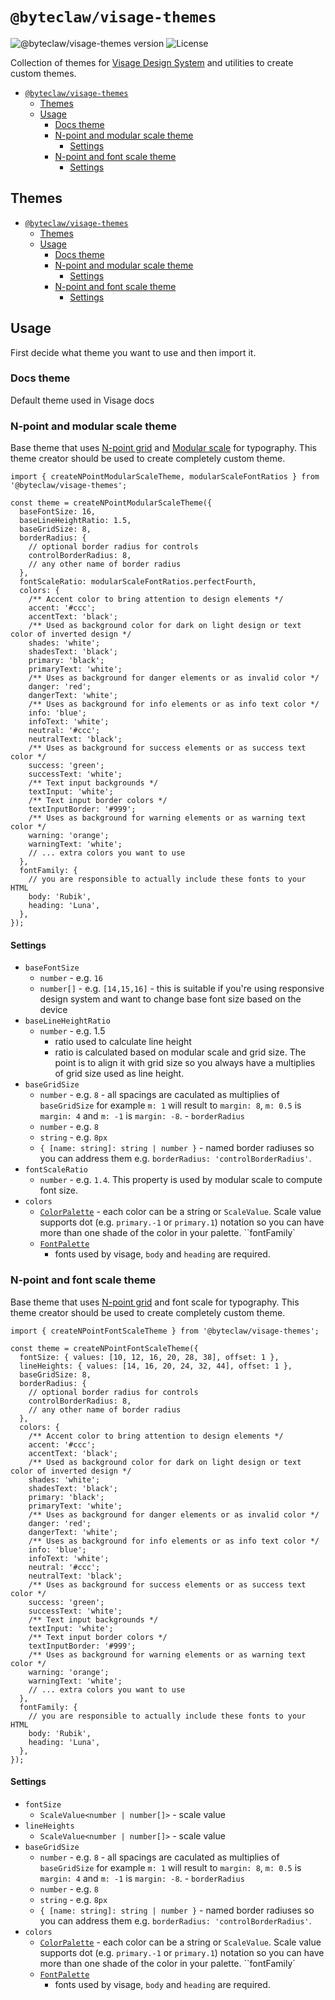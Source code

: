 # `@byteclaw/visage-themes`

![@byteclaw/visage-themes version](https://img.shields.io/npm/v/@byteclaw/visage-themes.svg?style=flat-square&label=@byteclaw/visage-themes)
![License](https://img.shields.io/badge/license-MIT-blue.svg)

Collection of themes for [Visage Design System](https://visage.design) and utilities to create custom themes.

- [`@byteclaw/visage-themes`](#byteclawvisage-themes)
  - [Themes](#themes)
  - [Usage](#usage)
    - [Docs theme](#docs-theme)
    - [N-point and modular scale theme](#n-point-and-modular-scale-theme)
      - [Settings](#settings)
    - [N-point and font scale theme](#n-point-and-font-scale-theme)
      - [Settings](#settings-1)

## Themes

- [`@byteclaw/visage-themes`](#byteclawvisage-themes)
  - [Themes](#themes)
  - [Usage](#usage)
    - [Docs theme](#docs-theme)
    - [N-point and modular scale theme](#n-point-and-modular-scale-theme)
      - [Settings](#settings)
    - [N-point and font scale theme](#n-point-and-font-scale-theme)
      - [Settings](#settings-1)

## Usage

First decide what theme you want to use and then import it.

### Docs theme

Default theme used in Visage docs

### N-point and modular scale theme

Base theme that uses [N-point grid](https://spec.fm/specifics/8-pt-grid) and [Modular scale](modularscale.com) for typography. This theme creator should be used to create completely custom theme.

```
import { createNPointModularScaleTheme, modularScaleFontRatios } from '@byteclaw/visage-themes';

const theme = createNPointModularScaleTheme({
  baseFontSize: 16,
  baseLineHeightRatio: 1.5,
  baseGridSize: 8,
  borderRadius: {
    // optional border radius for controls
    controlBorderRadius: 8,
    // any other name of border radius
  },
  fontScaleRatio: modularScaleFontRatios.perfectFourth,
  colors: {
    /** Accent color to bring attention to design elements */
    accent: '#ccc';
    accentText: 'black';
    /** Used as background color for dark on light design or text color of inverted design */
    shades: 'white';
    shadesText: 'black';
    primary: 'black';
    primaryText: 'white';
    /** Uses as background for danger elements or as invalid color */
    danger: 'red';
    dangerText: 'white';
    /** Uses as background for info elements or as info text color */
    info: 'blue';
    infoText: 'white';
    neutral: '#ccc';
    neutralText: 'black';
    /** Uses as background for success elements or as success text color */
    success: 'green';
    successText: 'white';
    /** Text input backgrounds */
    textInput: 'white';
    /** Text input border colors */
    textInputBorder: '#999';
    /** Uses as background for warning elements or as warning text color */
    warning: 'orange';
    warningText: 'white';
    // ... extra colors you want to use
  },
  fontFamily: {
    // you are responsible to actually include these fonts to your HTML
    body: 'Rubik',
    heading: 'Luna',
  },
});
```

#### Settings

- `baseFontSize`
  - `number` - e.g. `16`
  - `number[]` - e.g. `[14,15,16]` - this is suitable if you're using responsive design system and want to change base font size based on the device
- `baseLineHeightRatio`
  - `number` - e.g. 1.5
    - ratio used to calculate line height
    - ratio is calculated based on modular scale and grid size. The point is to align it with grid size so you always have a multiplies of grid size used as line height.
- `baseGridSize`
  - `number` - e.g. `8` - all spacings are caculated as multiplies of `baseGridSize` for example `m: 1` will result to `margin: 8`, `m: 0.5` is `margin: 4` and `m: -1` is `margin: -8`.
    - `borderRadius`
  - `number` - e.g. `8`
  - `string` - e.g. `8px`
  - `{ [name: string]: string | number }` - named border radiuses so you can address them e.g. `borderRadius: 'controlBorderRadius'`.
- `fontScaleRatio`
  - `number` - e.g. `1.4`. This property is used by modular scale to compute font size.
- `colors`
  - [`ColorPalette`](../visage/src/types.ts#L5) - each color can be a string or `ScaleValue`. Scale value supports dot (e.g. `primary.-1` or `primary.1`) notation so you can have more than one shade of the color in your palette.
    ``fontFamily`
  - [`FontPalette`](../visage/src/types.ts#L41)
    - fonts used by visage, `body` and `heading` are required.

### N-point and font scale theme

Base theme that uses [N-point grid](https://spec.fm/specifics/8-pt-grid) and font scale for typography. This theme creator should be used to create completely custom theme.

```
import { createNPointFontScaleTheme } from '@byteclaw/visage-themes';

const theme = createNPointFontScaleTheme({
  fontSize: { values: [10, 12, 16, 20, 28, 38], offset: 1 },
  lineHeights: { values: [14, 16, 20, 24, 32, 44], offset: 1 },
  baseGridSize: 8,
  borderRadius: {
    // optional border radius for controls
    controlBorderRadius: 8,
    // any other name of border radius
  },
  colors: {
    /** Accent color to bring attention to design elements */
    accent: '#ccc';
    accentText: 'black';
    /** Used as background color for dark on light design or text color of inverted design */
    shades: 'white';
    shadesText: 'black';
    primary: 'black';
    primaryText: 'white';
    /** Uses as background for danger elements or as invalid color */
    danger: 'red';
    dangerText: 'white';
    /** Uses as background for info elements or as info text color */
    info: 'blue';
    infoText: 'white';
    neutral: '#ccc';
    neutralText: 'black';
    /** Uses as background for success elements or as success text color */
    success: 'green';
    successText: 'white';
    /** Text input backgrounds */
    textInput: 'white';
    /** Text input border colors */
    textInputBorder: '#999';
    /** Uses as background for warning elements or as warning text color */
    warning: 'orange';
    warningText: 'white';
    // ... extra colors you want to use
  },
  fontFamily: {
    // you are responsible to actually include these fonts to your HTML
    body: 'Rubik',
    heading: 'Luna',
  },
});
```

#### Settings

- `fontSize`
  - `ScaleValue<number | number[]>` - scale value
- `lineHeights`
  - `ScaleValue<number | number[]>` - scale value
- `baseGridSize`
  - `number` - e.g. `8` - all spacings are caculated as multiplies of `baseGridSize` for example `m: 1` will result to `margin: 8`, `m: 0.5` is `margin: 4` and `m: -1` is `margin: -8`.
    - `borderRadius`
  - `number` - e.g. `8`
  - `string` - e.g. `8px`
  - `{ [name: string]: string | number }` - named border radiuses so you can address them e.g. `borderRadius: 'controlBorderRadius'`.
- `colors`
  - [`ColorPalette`](../visage/src/types.ts#L5) - each color can be a string or `ScaleValue`. Scale value supports dot (e.g. `primary.-1` or `primary.1`) notation so you can have more than one shade of the color in your palette.
    ``fontFamily`
  - [`FontPalette`](../visage/src/types.ts#L41)
    - fonts used by visage, `body` and `heading` are required.
